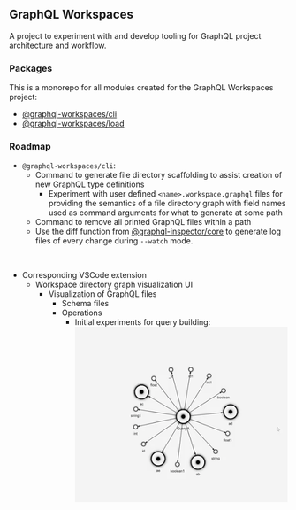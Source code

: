 ## GraphQL Workspaces

A project to experiment with and develop tooling for GraphQL project architecture and workflow.

### Packages
This is a monorepo for all modules created for the GraphQL Workspaces project:

* [@graphql-workspaces/cli](https://github.com/michaeldgraham/graphql-workspaces/tree/main/packages/cli)
* [@graphql-workspaces/load](https://github.com/michaeldgraham/graphql-workspaces/tree/main/packages/load)
### Roadmap

* `@graphql-workspaces/cli`:
  * Command to generate file directory scaffolding to assist creation of new GraphQL type definitions
    * Experiment with user defined `<name>.workspace.graphql` files for providing the semantics of a file directory graph with field names used as command arguments for what to generate at some path
  * Command to remove all printed GraphQL files within a path
  * Use the diff function from [@graphql-inspector/core](https://www.npmjs.com/package/@graphql-inspector/core) to generate log files of every change during `--watch` mode.
<br>

* Corresponding VSCode extension
   * Workspace directory graph visualization UI
     * Visualization of GraphQL files
       * Schema files
       * Operations
         * Initial experiments for query building: <br>
![Experimental Query Visualization](media/query-vis.gif)
